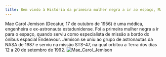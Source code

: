 ```yaml
---
title: Bem vindo à História da primeira mulher negra a ir ao espaço, Mae Jemison
---
```


Mae Carol Jemison (Decatur, 17 de outubro de 1956) é uma médica, engenheira e ex-astronauta estadunidense. Foi a primeira mulher negra a ir para o espaço, quando serviu como especialista de missão a bordo do ônibus espacial Endeavour. Jemison se uniu ao grupo de astronautas da NASA de 1987 e serviu na missão STS-47, na qual orbitou a Terra dos dias 12 a 20 de setembro de 1992.
![Mae_Carol_Jemison](https://github.com/ElizPer/skills-github-pages/assets/139496898/260b505c-6b2e-45db-bb04-bcc803f51514)
